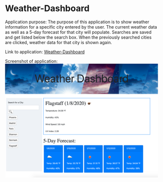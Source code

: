 # Weather-Dashboard

Application purpose: 
The purpose of this application is to show weather information for a specific city entered by the user. The current weather data as well as a 5-day forecast for that city will populate. Searches are saved and get listed below the search box. When the previously searched cities are clicked, weather data for that city is shown again.

Link to application:
[Weather-Dashboard](https://shanscirg.github.io/Weather-Dashboard/)

Screenshot of application:
![screenshot](/Images/screenshot.png)
